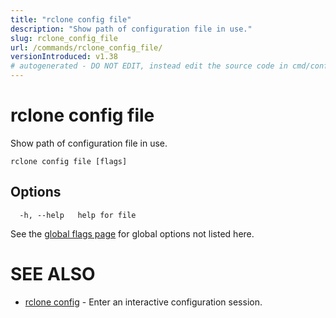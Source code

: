 ```yaml
---
title: "rclone config file"
description: "Show path of configuration file in use."
slug: rclone_config_file
url: /commands/rclone_config_file/
versionIntroduced: v1.38
# autogenerated - DO NOT EDIT, instead edit the source code in cmd/config/file/ and as part of making a release run "make commanddocs"
---
```

# rclone config file

Show path of configuration file in use.

```
rclone config file [flags]
```

## Options

```
  -h, --help   help for file
```


See the [global flags page](/flags/) for global options not listed here.

# SEE ALSO

* [rclone config](/commands/rclone_config/)	 - Enter an interactive configuration session.

